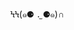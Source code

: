 ϞϞ(๑⚈ ․̫ ⚈๑)∩

<!--
**cyndara/cyndara** is a ✨ _special_ ✨ repository because its `README.md` (this file) appears on your GitHub profile.
-->
